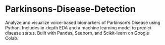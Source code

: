 # Parkinsons-Disease-Detection
Analyze and visualize voice-based biomarkers of Parkinson’s Disease using Python. Includes in-depth EDA and a machine learning model to predict disease status. Built with Pandas, Seaborn, and Scikit-learn on Google Colab.

